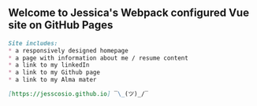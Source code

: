 ## Welcome to Jessica's Webpack configured Vue site on GitHub Pages


```markdown
Site includes:
* a responsively designed homepage
* a page with information about me / resume content
* a link to my linkedIn
* a link to my Github page
* a link to my Alma mater

[https://jesscosio.github.io] ‾\_(ツ)_/‾
```

